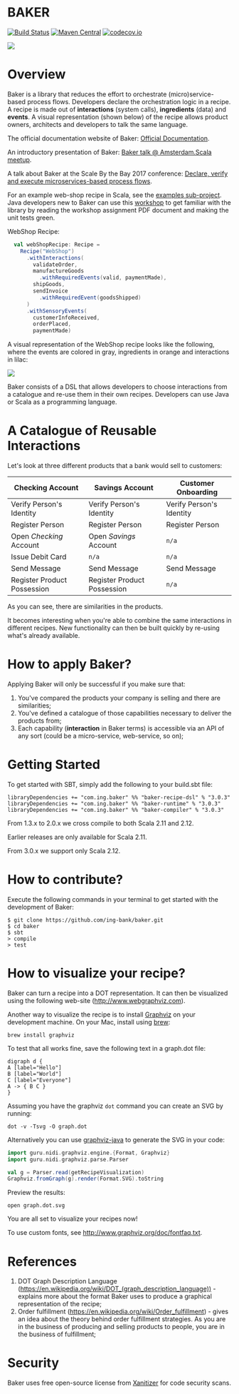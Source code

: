 # BAKER

[![Build Status](https://api.travis-ci.org/ing-bank/baker.png?branch=master)](https://travis-ci.org/ing-bank/baker)
[![Maven Central](https://img.shields.io/maven-metadata/v/http/central.maven.org/maven2/com/ing/baker/baker-runtime_2.12/maven-metadata.xml.svg)](https://maven-badges.herokuapp.com/maven-central/com.ing.baker/baker-runtime_2.12)
[![codecov.io](http://codecov.io/github/ing-bank/baker/coverage.svg?branch=master)](https://codecov.io/gh/ing-bank/baker?branch=master)

![](baker-logo.png)

# Overview

Baker is a library that reduces the effort to orchestrate (micro)service-based process flows.
Developers declare the orchestration logic in a recipe.
A recipe is made out of **interactions** (system calls), **ingredients** (data) and **events**.
A visual representation (shown below) of the recipe allows product owners, architects and developers to talk the same language.

The official documentation website of Baker: [Official Documentation](https://ing-bank.github.io/baker/).

An introductory presentation of Baker: [Baker talk @ Amsterdam.Scala meetup](https://www.slideshare.net/BekirOguz/designing-process-flows-with-baker).

A talk about Baker at the Scale By the Bay 2017 conference: [Declare, verify and execute microservices-based process flows](https://www.youtube.com/watch?v=0bWQwUmeXHU).

For an example web-shop recipe in Scala, see the [examples sub-project](examples/baker-example/src/main/scala/webshop/webservice).
Java developers new to Baker can use this [workshop](https://github.com/nikolakasev/workshop-baker) to get familiar with the library by reading the workshop assignment PDF document and making the unit tests green.

WebShop Recipe:
```scala
  val webShopRecipe: Recipe =
    Recipe("WebShop")
      .withInteractions(
        validateOrder,
        manufactureGoods
          .withRequiredEvents(valid, paymentMade),
        shipGoods,
        sendInvoice
          .withRequiredEvent(goodsShipped)
      )
      .withSensoryEvents(
        customerInfoReceived,
        orderPlaced,
        paymentMade)
```
A visual representation of the WebShop recipe looks like the following, where the events are colored in gray, ingredients in orange and interactions in lilac:

![](docs/images/webshop.svg)


Baker consists of a DSL that allows developers to choose interactions from a catalogue and re-use them in their own recipes.
Developers can use Java or Scala as a programming language. 

# A Catalogue of Reusable Interactions
Let's look at three different products that a bank would sell to customers:

Checking Account | Savings Account | Customer Onboarding
--- | --- | ---
Verify Person's Identity | Verify Person's Identity | Verify Person's Identity
Register Person | Register Person | Register Person
Open *Checking* Account | Open *Savings* Account | `n/a`
Issue Debit Card | `n/a` | `n/a`
Send Message | Send Message | Send Message
Register Product Possession | Register Product Possession | `n/a`

As you can see, there are similarities in the products.

It becomes interesting when you're able to combine the same interactions in different recipes. New functionality can then be built quickly by re-using what's already available.

# How to apply Baker?
Applying Baker will only be successful if you make sure that:
1. You've compared the products your company is selling and there are similarities;
2. You've defined a catalogue of those capabilities necessary to deliver the products from;
3. Each capability (**interaction** in Baker terms) is accessible via an API of any sort (could be a micro-service, web-service, so on);

# Getting Started

To get started with SBT, simply add the following to your build.sbt file:

```
libraryDependencies += "com.ing.baker" %% "baker-recipe-dsl" % "3.0.3"
libraryDependencies += "com.ing.baker" %% "baker-runtime" % "3.0.3"
libraryDependencies += "com.ing.baker" %% "baker-compiler" % "3.0.3"
```

From 1.3.x to 2.0.x we cross compile to both Scala 2.11 and 2.12. 

Earlier releases are only available for Scala 2.11.

From 3.0.x we support only Scala 2.12.

# How to contribute?

Execute the following commands in your terminal to get started with the development of Baker:

```
$ git clone https://github.com/ing-bank/baker.git
$ cd baker
$ sbt
> compile
> test
```

# How to visualize your recipe?
Baker can turn a recipe into a DOT representation. It can then be visualized using the following web-site (http://www.webgraphviz.com).

Another way to visualize the recipe is to install [Graphviz](http://www.graphviz.org) on your development machine. On your Mac, install using [brew](https://brew.sh):

```
brew install graphviz
```

To test that all works fine, save the following text in a graph.dot file:

```
digraph d {
A [label="Hello"]
B [label="World"]
C [label="Everyone"]
A -> { B C }
}
```

Assuming you have the graphviz `dot` command you can create an SVG by running:

```
dot -v -Tsvg -O graph.dot
```

Alternatively you can use [graphviz-java](https://github.com/nidi3/graphviz-java) to generate the SVG in your code:

```scala
import guru.nidi.graphviz.engine.{Format, Graphviz}
import guru.nidi.graphviz.parse.Parser

val g = Parser.read(getRecipeVisualization)
Graphviz.fromGraph(g).render(Format.SVG).toString
```

Preview the results:

```
open graph.dot.svg
```

You are all set to visualize your recipes now!

To use custom fonts, see <http://www.graphviz.org/doc/fontfaq.txt>.

# References
1. DOT Graph Description Language (https://en.wikipedia.org/wiki/DOT_(graph_description_language)) - explains more about the format Baker uses to produce a graphical representation of the recipe;
2. Order fulfillment (https://en.wikipedia.org/wiki/Order_fulfillment) - gives an idea about the theory behind order fulfillment strategies. As you are in the business of producing and selling products to people, you are in the business of fulfillment;

# Security
Baker uses free open-source license from [Xanitizer](https://www.xanitizer.com/xanitizer) for code security scans.
